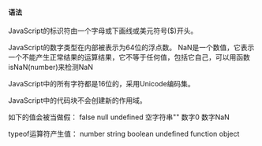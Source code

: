 #### 语法
JavaScript的标识符由一个字母或下画线或美元符号($)开头。

JavaScript的数字类型在内部被表示为64位的浮点数。
NaN是一个数值，它表示一个不能产生正常结果的运算结果，它不等于任何值，包括它自己，可以用函数isNaN(number)来检测NaN

JavaScript中的所有字符都是16位的，采用Unicode编码集。

JavaScript中的代码块不会创建新的作用域。

如下的值会被当做假：
false
null
undefined
空字符串""
数字0
数字NaN

typeof运算符产生值：
number
string
boolean
undefined
function
object
